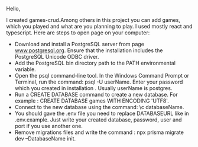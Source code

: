 Hello,

I created games-crud.Among others in this project you can add games, which you played and what are you planning to play.  I used mostly react and typescript. Here are steps to open page on your computer:

* Download and install a PostgreSQL server from page www.postgresql.org. Ensure that the installation includes the PostgreSQL Unicode ODBC driver.
* Add the PostgreSQL bin directory path to the PATH environmental variable.
* Open the psql command-line tool. In the Windows Command Prompt or Terminal, run the command: psql -U userName. Enter your password which you created in installation . Usually userName is postgres.
* Run a CREATE DATABASE command to create a new database. For example : CREATE DATABASE games WITH ENCODING 'UTF8'.
* Connect to the new database using the command: \c databaseName.
* You should gave the .env file you need to replace DATABASEURL like in .env.example. Just write your created database, password, user and port if you use another one.
* Remove migrations files and write the command : npx prisma migrate dev –DatabaseName init.



 
